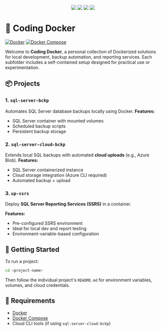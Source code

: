 <div align="center">
  <p>
    <a name="stars"><img src="https://img.shields.io/github/stars/lorenzouriel/coding-docker?style=for-the-badge"></a>
    <a name="forks"><img src="https://img.shields.io/github/forks/lorenzouriel/coding-docker?logoColor=green&style=for-the-badge"></a>
    <a name="contributions"><img src="https://img.shields.io/github/contributors/lorenzouriel/coding-docker?logoColor=green&style=for-the-badge"></a>
    <a name="madeWith"><img src="https://img.shields.io/badge/Made%20with-Markdown-1f425f.svg?style=for-the-badge"></a>
  </p>
</div>

# 🐳 Coding Docker

[![Docker](https://img.shields.io/badge/Docker-24.0+-2496ED?logo=docker&style=flat-square)](https://www.docker.com/)
[![Docker Compose](https://img.shields.io/badge/Compose-1.29+-2496ED?logo=docker&style=flat-square)](https://docs.docker.com/compose/)

Welcome to **Coding Docker**, a personal collection of Dockerized solutions for local development, backup automation, and reporting services. Each subfolder includes a self-contained setup designed for practical use or experimentation.

## 📦 Projects
### 1. `sql-server-bckp`
Automates SQL Server database backups locally using Docker.
**Features:**
- SQL Server container with mounted volumes  
- Scheduled backup scripts  
- Persistent backup storage  

### 2. `sql-server-cloud-bckp`
Extends local SQL backups with automated **cloud uploads** (e.g., Azure Blob).
**Features:**
- SQL Server containerized instance  
- Cloud storage integration (Azure CLI required)  
- Automated backup + upload  

### 3. `up-ssrs`
Deploy **SQL Server Reporting Services (SSRS)** in a container.

**Features:**
- Pre-configured SSRS environment  
- Ideal for local dev and report testing  
- Environment-variable-based configuration  

## 🚀 Getting Started
To run a project:
```bash
cd <project-name>
```
Then follow the individual project's `README.md` for environment variables, volumes, and cloud credentials.

## 🧰 Requirements
* [Docker](https://docs.docker.com/get-docker/)
* [Docker Compose](https://docs.docker.com/compose/)
* Cloud CLI tools (if using `sql-server-cloud-bckp`)
